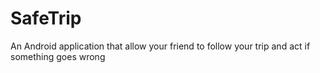 # SafeTrip
 An Android application that allow your friend to follow your trip and act if something goes wrong
